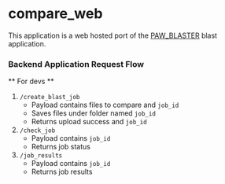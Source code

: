 # compare_web

This application is a web hosted port of the [PAW_BLASTER](https://github.com/pwilmart/PAW_BLAST) blast application.

### Backend Application Request Flow
** For devs **

1. `/create_blast_job`
   - Payload contains files to compare and `job_id`
   - Saves files under folder named `job_id`
   - Returns upload success and `job_id`
2. `/check_job`
   - Payload contains `job_id`
   - Returns job status
3. `/job_results`
   - Payload contains `job_id`
   - Returns job results
